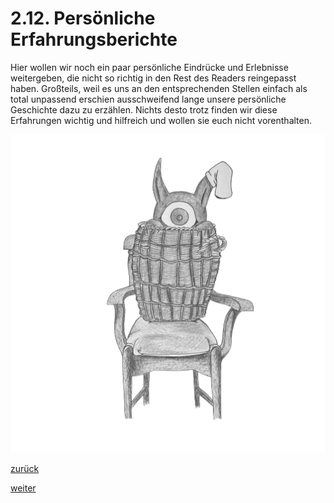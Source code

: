 # 2.12. Persönliche Erfahrungsberichte



[//]: # (2.12.-Persönliche-Erfahrungsberichte)
[//]: # (files/2019/05/2.12.-Persönliche-Erfahrungsberichte.png)
  
Hier wollen wir noch ein paar persönliche Eindrücke und Erlebnisse weitergeben, die nicht so richtig in den Rest des Readers reingepasst haben. Großteils, weil es uns an den entsprechenden Stellen einfach als total unpassend erschien ausschweifend lange unsere persönliche Geschichte dazu zu erzählen. Nichts desto trotz finden wir diese Erfahrungen wichtig und hilfreich und wollen sie euch nicht vorenthalten.

![](images/Orf-2-zentriert.png.webp)

[zurück](2-11-3-pfaendung-von-einnahmen-aus-selbststaendigkeit-2.md)

[weiter](2-12-1-euer-umfeld-2.md)
